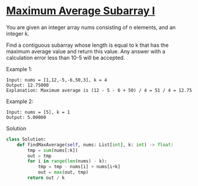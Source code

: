 # [Maximum Average Subarray I](https://leetcode.com/problems/maximum-average-subarray-i/description/)

You are given an integer array nums consisting of n elements, and an integer k.

Find a contiguous subarray whose length is equal to k that has the maximum average value and return this value. Any answer with a calculation error less than 10-5 will be accepted.

Example 1:
```
Input: nums = [1,12,-5,-6,50,3], k = 4
Output: 12.75000
Explanation: Maximum average is (12 - 5 - 6 + 50) / 4 = 51 / 4 = 12.75
```
Example 2:
```
Input: nums = [5], k = 1
Output: 5.00000
```
Solution
```python
class Solution:
    def findMaxAverage(self, nums: List[int], k: int) -> float:
        tmp = sum(nums[:k])
        out = tmp
        for i in range(len(nums) - k):
            tmp = tmp - nums[i] + nums[i+k]
            out = max(out, tmp)
        return out / k
```